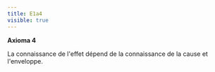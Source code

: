 ```yaml
---
title: E1a4
visible: true
---
```


**Axioma 4**

La connaissance de l'effet dépend de la connaissance de la cause et l'enveloppe.